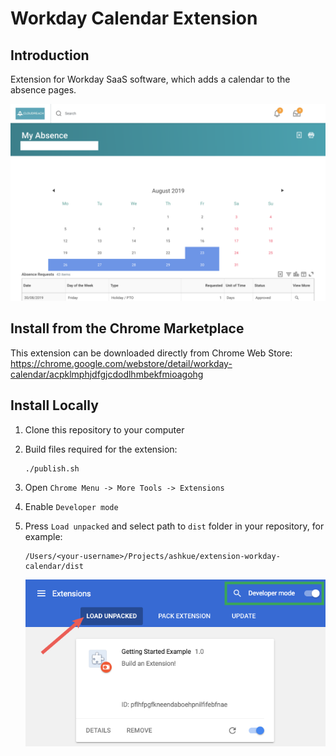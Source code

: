 # Workday Calendar Extension

## Introduction

Extension for Workday SaaS software, which adds a calendar to the absence pages.

![alt Workday Calendar Extension](https://raw.githubusercontent.com/ashkue/extension-workday-calendar/master/readme-example.png)

## Install from the Chrome Marketplace

This extension can be downloaded directly from Chrome Web Store: https://chrome.google.com/webstore/detail/workday-calendar/acpklmphjdfgjcdodlhmbekfmioagohg

## Install Locally

1. Clone this repository to your computer
2. Build files required for the extension:

    ``` shell
    ./publish.sh
    ```

3. Open `Chrome Menu -> More Tools -> Extensions`
4. Enable `Developer mode`
5. Press `Load unpacked` and select path to `dist` folder in your repository, for example:

    ``` shell
    /Users/<your-username>/Projects/ashkue/extension-workday-calendar/dist
    ```

    ![alt Load Chrome Extension](https://raw.githubusercontent.com/ashkue/extension-workday-calendar/master/readme-load-local.png)
